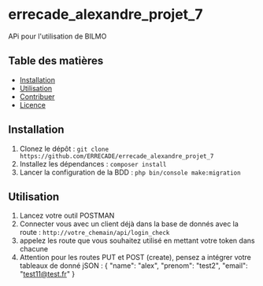 # errecade_alexandre_projet_7
APi pour l'utilisation de BILMO

## Table des matières
- [Installation](#installation)
- [Utilisation](#utilisation)
- [Contribuer](#contribuer)
- [Licence](#licence)

## Installation

1. Clonez le dépôt : `git clone https://github.com/ERRECADE/errecade_alexandre_projet_7`
2. Installez les dépendances : `composer install`
3. Lancer la configuration de la BDD :  `php bin/console make:migration`

## Utilisation

1. Lancez votre outil POSTMAN 
2. Connecter vous avec un client déjà dans la base de donnés avec la route  : `http://votre_chemain/api/login_check`
3. appelez les route que vous souhaitez utilisé en mettant votre token dans chacune 
4. Attention pour les routes PUT et POST (create), pensez a intégrer votre tableaux de donné jSON : {
  "name": "alex",
  "prenom": "test2",
  "email": "test11@test.fr"
}